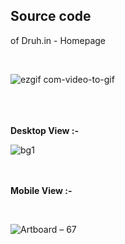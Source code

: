 ## Source code
of
Druh.in - Homepage
<br>


<br>

![ezgif com-video-to-gif](https://user-images.githubusercontent.com/46156118/72678664-1e0c0680-3ace-11ea-8ce3-9d668d0d4810.gif)
<br>
<br>
<br>

<br>
<b>Desktop View :-</b>

<br>


![bg1](https://user-images.githubusercontent.com/46156118/72636048-3bcd5480-3984-11ea-8d1a-076d44064475.png)
<br>
<br>
<br>

<b>Mobile View :-</b>

<br>

![Artboard – 67](https://user-images.githubusercontent.com/46156118/72636132-6c14f300-3984-11ea-86c4-f37e723be028.png)
